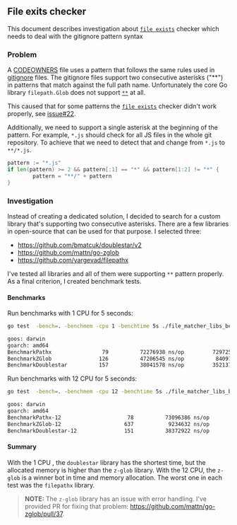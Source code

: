 ## File exits checker

This document describes investigation about [`file exists`](../../../internal/check/file_exists.go) checker which needs to deal with the gitignore pattern syntax 

### Problem

A [CODEOWNERS](https://docs.github.com/en/free-pro-team@latest/github/creating-cloning-and-archiving-repositories/about-code-owners#codeowners-syntax) file uses a pattern that follows the same rules used in [gitignore](https://git-scm.com/docs/gitignore#_pattern_format) files.
The gitignore files support two consecutive asterisks ("**") in patterns that match against the full path name. Unfortunately the core Go library `filepath.Glob` does not support [`**`](https://github.com/golang/go/issues/11862) at all.

This caused that for some patterns the [`file exists`](../../../internal/check/file_exists.go) checker didn't work properly, see [issue#22](https://github.com/mszostok/codeowners/issues/22). 

Additionally, we need to support a single asterisk at the beginning of the pattern. For example, `*.js` should check for all JS files in the whole git repository. To achieve that we need to detect that and change from `*.js` to `**/*.js`.

```go
pattern := "*.js"
if len(pattern) >= 2 && pattern[:1] == "*" && pattern[1:2] != "*" {
		pattern = "**/" + pattern
}
```

### Investigation

Instead of creating a dedicated solution, I decided to search for a custom library that's supporting two consecutive asterisks.
There are a few libraries in open-source that can be used for that purpose. I selected three:
- https://github.com/bmatcuk/doublestar/v2
- https://github.com/mattn/go-zglob
- https://github.com/yargevad/filepathx  

I've tested all libraries and all of them were supporting `**` pattern properly. As a final criterion, I created benchmark tests.

#### Benchmarks
 
Run benchmarks with 1 CPU for 5 seconds:

```bash
go test  -bench=. -benchmem -cpu 1 -benchtime 5s ./file_matcher_libs_bench_test.go

goos: darwin
goarch: amd64
BenchmarkPathx                79          72276938 ns/op         7297258 B/op      40808 allocs/op
BenchmarkZGlob               126          47206545 ns/op          840973 B/op      10550 allocs/op
BenchmarkDoublestar          157          38041578 ns/op         3521379 B/op      22150 allocs/op
```

Run benchmarks with 12 CPU for 5 seconds:
```bash
go test  -bench=. -benchmem -cpu 12 -benchtime 5s ./file_matcher_libs_bench_test.go

goos: darwin
goarch: amd64
BenchmarkPathx-12                     78          73096386 ns/op         7297114 B/op      40807 allocs/op
BenchmarkZGlob-12                    637           9234632 ns/op          914239 B/op      10564 allocs/op
BenchmarkDoublestar-12               151          38372922 ns/op         3522899 B/op      22151 allocs/op
```

#### Summary

With the 1 CPU , the `doublestar` library has the shortest time, but the allocated memory is higher than the `z-glob` library.
With the 12 CPU, the `z-glob` is a winner bot in time and memory allocation. The worst one in each test was the `filepathx` library. 

> **NOTE:** The `z-glob` library has an issue with error handling. I've provided PR for fixing that problem: https://github.com/mattn/go-zglob/pull/37.